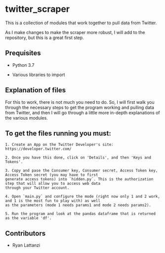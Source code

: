 # twitter_scraper
This is a collection of modules that work together to pull data from Twitter.

As I make changes to make the scraper more robust, I will add to the repository, but this is a great first step.

Prequisites
-----------

- Python 3.7

- Various libraries to import

Explanation of files
--------
For this to work, there is not much you need to do. So, I will first walk you through the necessary steps to get the program working and pulling data from Twitter, and then I will go through a little more in-depth explanations of the various modules.

## To get the files running you must:
    
    1. Create an App on the Twitter Developer's site: https://developer.twitter.com/
    
    2. Once you have this done, click on 'Details', and then 'Keys and Tokens'.
    
    3. Copy and pase the Consumer key, Consumer secret, Access Token key, Access Token secret (you may have to first 
    generate access tokens) into `hidden.py`. This is the authorization step that will allow you to access web data 
    through your Twitter account.
    
    4. Open `main.py` and configure the mode (right now only 1 and 2 work, and 1 is the most fun to play with) as well
    as the parameters (mode 1 needs params1 and mode 2 needs params2).
    
    5. Run the program and look at the pandas dataframe that is returned as the variable 'df'.

  
Contributors
--------------

- Ryan Lattanzi
